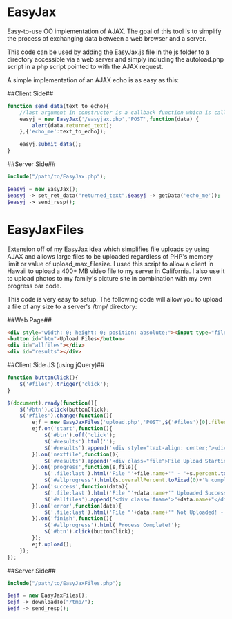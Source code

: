 EasyJax
=======

Easy-to-use OO implementation of AJAX.  The goal of this tool is to simplify the process of exchanging data between a web browser and a server.

This code can be used by adding the EasyJax.js file in the js folder to a directory accessible via a web server and simply including the autoload.php script in a php script pointed to with the AJAX request.

A simple implementation of an AJAX echo is as easy as this:

##Client Side##

```javascript
function send_data(text_to_echo){
	//last argument in constructor is a callback function which is called if the EasyJax server-side script returns a 200 status code
	easyj = new EasyJax('/easyjax.php','POST',function(data) {
		alert(data.returned_text);
	},{'echo_me':text_to_echo});

	easyj.submit_data();
}
```

##Server Side##

```php
include("/path/to/EasyJax.php"); 

$easyj = new EasyJax();
$easyj -> set_ret_data("returned_text",$easyj -> getData('echo_me'));
$easyj -> send_resp();
```

EasyJaxFiles
============

Extension off of my EasyJax idea which simplifies file uploads by using AJAX and allows large files to be uploaded regardless of PHP's memory limit or value of upload_max_filesize.  I used this script to allow a client in Hawaii to upload a 400+ MB video file to my server in California.  I also use it to upload photos to my family's picture site in combination with my own progress bar code.

This code is very easy to setup.  The following code will allow you to upload a file of any size to a server's /tmp/ directory:

##Web Page##

```html
<div style="width: 0; height: 0; position: absolute;"><input type="file" id="files" multiple="multiple"></div>
<button id="btn">Upload Files</button>
<div id="allfiles"></div>
<div id="results"></div>
```

##Client Side JS (using jQuery)##

```javascript
function buttonClick(){
	$('#files').trigger('click');
}

$(document).ready(function(){
	$('#btn').click(buttonClick);
	$('#files').change(function(){
		ejf = new EasyJaxFiles('upload.php','POST',$('#files')[0].files);
		ejf.on('start',function(){
			$('#btn').off('click');
			$('#results').html('');
			$('#results').append('<div style="text-align: center;"><div id="allprogress">Process Initiated</div></div>');
		}).on('nextfile',function(){
			$('#results').append('<div class="file">File Upload Starting</div>');
		}).on('progress',function(s,file){
			$('.file:last').html('File "'+file.name+'" - '+s.percent.toFixed(0)+'% Complete');
			$('#allprogress').html(s.overallPercent.toFixed(0)+'% complete - '+s.current_file+' of '+s.num_files+' Uploaded');
		}).on('success',function(data){
			$('.file:last').html('File "'+data.name+'" Uploaded Successfully!');
			$('#allfiles').append("<div class='fname'>"+data.name+"</div>");
		}).on('error',function(data){
			$('.file:last').html('File "'+data.name+'" Not Uploaded! - '+data.error);
		}).on('finish',function(){
			$('#allprogress').html('Process Complete!');
			$('#btn').click(buttonClick);
		});
		ejf.upload();
	});
});
```

##Server Side##

```php
include("/path/to/EasyJaxFiles.php");

$ejf = new EasyJaxFiles();
$ejf -> downloadTo("/tmp/");
$ejf -> send_resp();
```